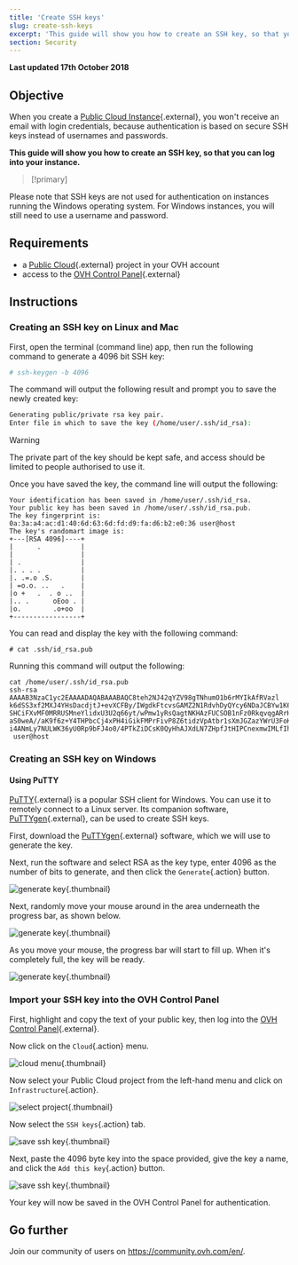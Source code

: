 ```yaml
---
title: 'Create SSH keys'
slug: create-ssh-keys
excerpt: 'This guide will show you how to create an SSH key, so that you can log into your instance.'
section: Security
---
```


**Last updated 17th October 2018**

## Objective

When you create a [Public Cloud Instance](https://www.ovh.co.uk/public-cloud/instances/){.external}, you won't receive an email with login credentials, because authentication is based on secure SSH keys instead of usernames and passwords.

**This guide will show you how to create an SSH key, so that you can log into your instance.**

> [!primary]
>
Please note that SSH keys are not used for authentication on instances running the Windows operating system. For Windows instances, you will still need to use a username and password.
>

## Requirements

* a [Public Cloud](https://www.ovh.co.uk/public-cloud/instances/){.external} project in your OVH account
* access to the [OVH Control Panel](https://www.ovh.com/auth/?action=gotomanager){.external}

## Instructions

### Creating an SSH key on Linux and Mac

First, open the terminal (command line) app, then run the following command to generate a 4096 bit SSH key:

```sh
# ssh-keygen -b 4096
```

The command will output the following result and prompt you to save the newly created key:

```sh
Generating public/private rsa key pair.
Enter file in which to save the key (/home/user/.ssh/id_rsa):
```

> [!warning]
>
> The private part of the key should be kept safe, and access should be limited to people authorised to use it.
> 

Once you have saved the key, the command line will output the following:

```ssh
Your identification has been saved in /home/user/.ssh/id_rsa.
Your public key has been saved in /home/user/.ssh/id_rsa.pub.
The key fingerprint is:
0a:3a:a4:ac:d1:40:6d:63:6d:fd:d9:fa:d6:b2:e0:36 user@host
The key's randomart image is:
+---[RSA 4096]----+
|      .          |
|                 |
| .               |
|. . . .          |
|. .=.o .S.       |
| =o.o. ..   .    |
|o +   .  . o ..  |
|.. .      oEoo . |
|o.        .o+oo  |
+-----------------+
```

You can read and display the key with the following command:

```ssh
# cat .ssh/id_rsa.pub
```

Running this command will output the following:

```ssh
cat /home/user/.ssh/id_rsa.pub
ssh-rsa AAAAB3NzaC1yc2EAAAADAQABAAABAQC8teh2NJ42qYZV98gTNhumO1b6rMYIkAfRVazl
k6dSS3xf2MXJ4YHsDacdjtJ+evXCFBy/IWgdkFtcvsGAMZ2N1RdvhDyQYcy6NDaJCBYw1K6Gv5fJ
SHCiFXvMF0MRRUSMneYlidxU3U2q66yt/wPmw1yRsQagtNKHAzFUCSOB1nFz0RkqvqgARrHTY0bd
aS0weA//aK9f6z+Y4THPbcCj4xPH4iGikFMPrFivP8Z6tidzVpAtbr1sXmJGZazYWrU3FoK2a1sF
i4ANmLy7NULWK36yU0Rp9bFJ4o0/4PTkZiDCsK0QyHhAJXdLN7ZHpfJtHIPCnexmwIMLfIhCWhO5
 user@host
```

### Creating an SSH key on Windows

#### Using PuTTY

[PuTTY](https://www.chiark.greenend.org.uk/~sgtatham/putty/){.external} is a popular SSH client for Windows. You can use it to remotely connect to a Linux server. Its companion software, [PuTTYgen](https://the.earth.li/~sgtatham/putty/latest/w64/puttygen.exe){.external}, can be used to create SSH keys.

First, download the [PuTTYgen](https://the.earth.li/~sgtatham/putty/latest/w64/puttygen.exe){.external} software, which we will use to generate the key.

Next, run the software and select RSA as the key type, enter 4096 as the number of bits to generate, and then click the `Generate`{.action} button.

![generate key](images/puttygen-01.png){.thumbnail}

Next, randomly move your mouse around in the area underneath the progress bar, as shown below.

![generate key](images/puttygen-02.gif){.thumbnail}

As you move your mouse, the progress bar will start to fill up. When it's completely full, the key will be ready.

![generate key](images/puttygen-03.png){.thumbnail}

### Import your SSH key into the OVH Control Panel

First, highlight and copy the text of your public key, then log into the [OVH Control Panel](https://www.ovh.com/auth/?action=gotomanager){.external}.

Now click on the `Cloud`{.action} menu.

![cloud menu](images/cloud-menu.png){.thumbnail}

Now select your Public Cloud project from the left-hand menu and click on `Infrastructure`{.action}.

![select project](images/select-project.png){.thumbnail}

Now select the `SSH keys`{.action} tab.

![save ssh key](images/save-ssh-key-01.png){.thumbnail}

Next, paste the 4096 byte key into the space provided, give the key a name, and click the `Add this key`{.action} button.

![save ssh key](images/save-ssh-key-02.png){.thumbnail}

Your key will now be saved in the OVH Control Panel for authentication.

## Go further

Join our community of users on <https://community.ovh.com/en/>.